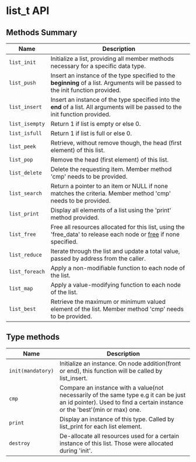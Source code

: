 # list_t API

## Methods Summary

| Name         | Description                                                                                                                      |
|--------------|----------------------------------------------------------------------------------------------------------------------------------|
| `list_init`    | Initialize a list, providing all member methods necessary for a specific data type.                                              |
| `list_push`   | Insert an instance of the type specified to the **beginning** of a list. Arguments will be passed to the init function provided. |
| `list_insert`  | Insert an instance of the type specified into the **end** of a list. All arguments will be passed to the init function provided.     |
| `list_isempty` | Return 1 if list is empty or else 0.                                                                                             |
| `list_isfull`  | Return 1 if list is full or else 0.                                                                                              |
| `list_peek`    | Retrieve, without remove though, the head (first element) of this list.                                                          |
| `list_pop`     | Remove the head (first element) of this list.                                                                                    |
| `list_delete`  | Delete the requesting item. Member method 'cmp' needs to be provided.                                                            |
| `list_search`  | Return a pointer to an item or NULL if none matches the criteria. Member method 'cmp' needs to be provided.                      |
| `list_print`   | Display all elements of a list using the 'print' method provided.                                                                |
| `list_free`    | Free all resources allocated for this list, using the 'free_data' to release each node or [free](https://linux.die.net/man/3/free) if none specified.|
| `list_reduce`  | Iterate through the list and update a total value, passed by address from the caller.                                            |
| `list_foreach` | Apply a non-modifiable function to each node of the list.                                                                        |
| `list_map`     | Apply a value-modifying function to each node of the list.                                                                       |
| `list_best`    | Retrieve the maximum or minimum valued element of the list. Member method 'cmp' needs to be provided.                            |

## Type methods

| Name             | Description                                                                                                                                                  |
|------------------|--------------------------------------------------------------------------------------------------------------------------------------------------------------|
| `init(mandatory)` | Initialize an instance. On node addition(front or end), this function will be called by list_insert.                                                         |
| `cmp`              | Compare an instance with a value(not necessarily of the same type e.g it can be just an id pointer). Used to find a certain instance or the 'best'(min or max)  one. |
| `print`            | Display an instance of this type. Called by list_print for each list element.                                                                                |
| `destroy`        | De-allocate all resources used for a certain instance of this list. Those were allocated during 'init'.                                                      |
